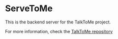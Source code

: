 # ServeToMe

This is the backend server for the TalkToMe project.

For more information, check the [TalkToMe repository](https://github.com/gelouko/talk-to-me)
